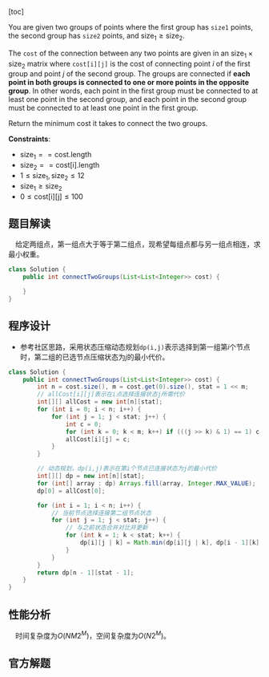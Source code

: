 [toc]

You are given two groups of points where the first group has `size1` points, the second group has `size2` points, and $\text{size}_1 \ge \text{size}_2$.

The `cost` of the connection between any two points are given in an $\text{size}_1 \times \text{size}_2$ matrix where `cost[i][j]` is the cost of connecting point $i$ of the first group and point $j$ of the second group. The groups are connected if **each point in both groups is connected to one or more points in the opposite group**. In other words, each point in the first group must be connected to at least one point in the second group, and each point in the second group must be connected to at least one point in the first group.

Return the minimum cost it takes to connect the two groups.



**Constraints**:

* $\text{size}_1 == \text{cost.length}$
* $\text{size}_2 == \text{cost[i].length}$
* $1 \le \text{size}_1, \text{size}_2 \le 12$
* $\text{size}_1 \ge \text{size}_2$
* $0 \le \text{cost[i][j]} \le 100$



## 题目解读

&emsp;给定两组点，第一组点大于等于第二组点，现希望每组点都与另一组点相连，求最小权重。

```java
class Solution {
    public int connectTwoGroups(List<List<Integer>> cost) {

    }
}
```

## 程序设计

* 参考社区思路，采用状态压缩动态规划`dp(i,j)`表示选择到第一组第$i$个节点时，第二组的已选节点压缩状态为$j$的最小代价。

```java
class Solution {
    public int connectTwoGroups(List<List<Integer>> cost) {
        int n = cost.size(), m = cost.get(0).size(), stat = 1 << m;
        // allCost[i][j]表示在i点选择连接状态j所需代价
        int[][] allCost = new int[n][stat];
        for (int i = 0; i < n; i++) {
            for (int j = 1; j < stat; j++) {
                int c = 0;
                for (int k = 0; k < m; k++) if (((j >> k) & 1) == 1) c += cost.get(i).get(k);
                allCost[i][j] = c; 
            }
        }

        // 动态规划，dp(i,j)表示在第i个节点已连接状态为j的最小代价
        int[][] dp = new int[n][stat];
        for (int[] array : dp) Arrays.fill(array, Integer.MAX_VALUE);
        dp[0] = allCost[0];

        for (int i = 1; i < n; i++) {
            // 当前节点选择连接第二组节点状态
            for (int j = 1; j < stat; j++) {
                // 与之前状态合并对比并更新
                for (int k = 1; k < stat; k++) {
                    dp[i][j | k] = Math.min(dp[i][j | k], dp[i - 1][k] + allCost[i][j]);
                }
            }
        }
        return dp[n - 1][stat - 1];
    }
}
```

## 性能分析

&emsp;时间复杂度为$O(NM2^M)$，空间复杂度为$O(N2^M)$。



## 官方解题

&emsp;